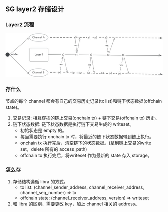 ## SG layer2 存储设计 ##


### Layer2 流程 ###

![layer2 interaction](./layer2-interaction.jpg)

### 存什么 ###

节点的每个 channel 都会有自己的交易历史记录(tx list)和链下状态数据(offchain state)。
1. 交易记录: 相互穿插的链上交易(onchain tx) + 链下交易(offchain tx) 历史。
2. 链下状态数据: 链下状态数据是执行链下交易生成的 writeset。
   - 初始状态是 empty 的。
   - 每当需要执行 onchain tx 时，将最近的链下状态数据带到链上执行。
   - onchain tx 执行完后，清空链下的状态数据。(拿到链上交易的write set，delete 所有的 access_path)
   - offchain tx 执行完后，将writeset 作为最新的 state 存入 storage。

### 怎么存 ###

1. 存储结构遵循 libra 的方式。
   - tx list: (channel_sender_address, channel_receiver_address, channel_seq_number) => tx
   - offchain state: (channel_receiver_address, version) => writeset
2. 和 libra 的区别，需要更改 key，加上 channel 相关的 address。

